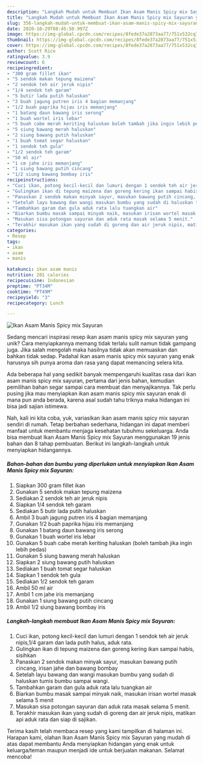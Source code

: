 ```yaml
---
description: "Langkah Mudah untuk Membuat Ikan Asam Manis Spicy mix Sayuran yang Bisa Manjain Lidah"
title: "Langkah Mudah untuk Membuat Ikan Asam Manis Spicy mix Sayuran yang Bisa Manjain Lidah"
slug: 356-langkah-mudah-untuk-membuat-ikan-asam-manis-spicy-mix-sayuran-yang-bisa-manjain-lidah
date: 2020-10-29T08:45:50.997Z
image: https://img-global.cpcdn.com/recipes/8fede37a2873aa77/751x532cq70/ikan-asam-manis-spicy-mix-sayuran-foto-resep-utama.jpg
thumbnail: https://img-global.cpcdn.com/recipes/8fede37a2873aa77/751x532cq70/ikan-asam-manis-spicy-mix-sayuran-foto-resep-utama.jpg
cover: https://img-global.cpcdn.com/recipes/8fede37a2873aa77/751x532cq70/ikan-asam-manis-spicy-mix-sayuran-foto-resep-utama.jpg
author: Scott Rice
ratingvalue: 3.9
reviewcount: 6
recipeingredient:
- "300 gram fillet ikan"
- "5 sendok makan tepung maizena"
- "2 sendok teh air jeruk nipis"
- "1/4 sendok teh garam"
- "5 butir lada putih haluskan"
- "3 buah jagung putren iris 4 bagian memanjang"
- "1/2 buah paprika hijau iris memanjang"
- "1 batang daun bawang iris serong"
- "1 buah wortel iris lebar"
- "5 buah cabe merah keriting haluskan boleh tambah jika ingin lebih pedas"
- "5 siung bawang merah haluskan"
- "2 siung bawang putih haluskan"
- "1 buah tomat segar haluskan"
- "1 sendok teh gula"
- "1/2 sendok teh garam"
- "50 ml air"
- "1 cm jahe iris memanjang"
- "1 siung bawang putih cincang"
- "1/2 siung bawang bombay iris"
recipeinstructions:
- "Cuci ikan, potong kecil-kecil dan lumuri dengan 1 sendok teh air jeruk nipis,1/4 garam dan lada putih halus, aduk rata."
- "Gulingkan ikan di tepung maizena dan goreng kering ikan sampai habis, sisihkan"
- "Panaskan 2 sendok makan minyak sayur, masukan bawang putih cincang, irisan jahe dan bawang bombay"
- "Setelah layu bawang dan wangi masukan bumbu yang sudah di haluskan tumis bumbu sampai wangi."
- "Tambahkan garam dan gula aduk rata lalu tuangkan air"
- "Biarkan bumbu masak sampai minyak naik, masukan irisan wortel masak selama 5 menit"
- "Masukan sisa potongan sayuran dan aduk rata masak selama 5 menit."
- "Terakhir masukan ikan yang sudah di goreng dan air jeruk nipis, matikan api aduk rata dan siap di sajikan."
categories:
- Resep
tags:
- ikan
- asam
- manis

katakunci: ikan asam manis 
nutrition: 201 calories
recipecuisine: Indonesian
preptime: "PT34M"
cooktime: "PT49M"
recipeyield: "3"
recipecategory: Lunch

---
```



![Ikan Asam Manis Spicy mix Sayuran](https://img-global.cpcdn.com/recipes/8fede37a2873aa77/751x532cq70/ikan-asam-manis-spicy-mix-sayuran-foto-resep-utama.jpg)

Sedang mencari inspirasi resep ikan asam manis spicy mix sayuran yang unik? Cara menyiapkannya memang tidak terlalu sulit namun tidak gampang juga. Jika salah mengolah maka hasilnya tidak akan memuaskan dan bahkan tidak sedap. Padahal ikan asam manis spicy mix sayuran yang enak harusnya sih punya aroma dan rasa yang dapat memancing selera kita.



Ada beberapa hal yang sedikit banyak mempengaruhi kualitas rasa dari ikan asam manis spicy mix sayuran, pertama dari jenis bahan, kemudian pemilihan bahan segar sampai cara membuat dan menyajikannya. Tak perlu pusing jika mau menyiapkan ikan asam manis spicy mix sayuran enak di mana pun anda berada, karena asal sudah tahu triknya maka hidangan ini bisa jadi sajian istimewa.


Nah, kali ini kita coba, yuk, variasikan ikan asam manis spicy mix sayuran sendiri di rumah. Tetap berbahan sederhana, hidangan ini dapat memberi manfaat untuk membantu menjaga kesehatan tubuhmu sekeluarga. Anda bisa membuat Ikan Asam Manis Spicy mix Sayuran menggunakan 19 jenis bahan dan 8 tahap pembuatan. Berikut ini langkah-langkah untuk menyiapkan hidangannya.

<!--inarticleads1-->

##### Bahan-bahan dan bumbu yang diperlukan untuk menyiapkan Ikan Asam Manis Spicy mix Sayuran:

1. Siapkan 300 gram fillet ikan
1. Gunakan 5 sendok makan tepung maizena
1. Sediakan 2 sendok teh air jeruk nipis
1. Siapkan 1/4 sendok teh garam
1. Sediakan 5 butir lada putih haluskan
1. Ambil 3 buah jagung putren iris 4 bagian memanjang
1. Gunakan 1/2 buah paprika hijau iris memanjang
1. Gunakan 1 batang daun bawang iris serong
1. Gunakan 1 buah wortel iris lebar
1. Gunakan 5 buah cabe merah keriting haluskan (boleh tambah jika ingin lebih pedas)
1. Gunakan 5 siung bawang merah haluskan
1. Siapkan 2 siung bawang putih haluskan
1. Sediakan 1 buah tomat segar haluskan
1. Siapkan 1 sendok teh gula
1. Sediakan 1/2 sendok teh garam
1. Ambil 50 ml air
1. Ambil 1 cm jahe iris memanjang
1. Gunakan 1 siung bawang putih cincang
1. Ambil 1/2 siung bawang bombay iris




<!--inarticleads2-->

##### Langkah-langkah membuat Ikan Asam Manis Spicy mix Sayuran:

1. Cuci ikan, potong kecil-kecil dan lumuri dengan 1 sendok teh air jeruk nipis,1/4 garam dan lada putih halus, aduk rata.
1. Gulingkan ikan di tepung maizena dan goreng kering ikan sampai habis, sisihkan
1. Panaskan 2 sendok makan minyak sayur, masukan bawang putih cincang, irisan jahe dan bawang bombay
1. Setelah layu bawang dan wangi masukan bumbu yang sudah di haluskan tumis bumbu sampai wangi.
1. Tambahkan garam dan gula aduk rata lalu tuangkan air
1. Biarkan bumbu masak sampai minyak naik, masukan irisan wortel masak selama 5 menit
1. Masukan sisa potongan sayuran dan aduk rata masak selama 5 menit.
1. Terakhir masukan ikan yang sudah di goreng dan air jeruk nipis, matikan api aduk rata dan siap di sajikan.




Terima kasih telah membaca resep yang kami tampilkan di halaman ini. Harapan kami, olahan Ikan Asam Manis Spicy mix Sayuran yang mudah di atas dapat membantu Anda menyiapkan hidangan yang enak untuk keluarga/teman maupun menjadi ide untuk berjualan makanan. Selamat mencoba!
